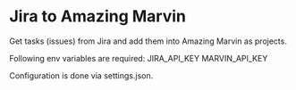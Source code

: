 # Jira to Amazing Marvin

Get tasks (issues) from Jira and add them into Amazing Marvin as projects.

Following env variables are required:
JIRA_API_KEY
MARVIN_API_KEY

Configuration is done via settings.json.

